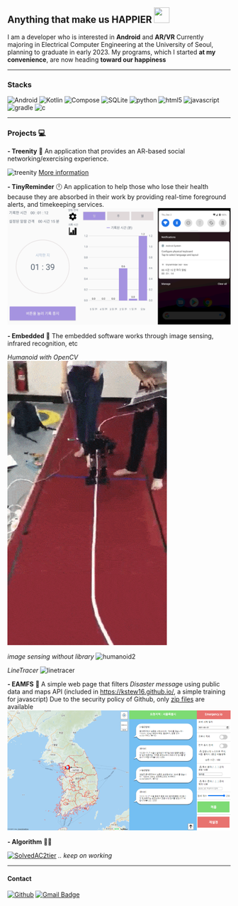 
## Anything that make us HAPPIER <img src="https://thumbs.gfycat.com/HiddenSickClingfish-size_restricted.gif" width="35px" height="35x">

I am a developer who is interested in **Android** and **AR/VR**
Currently majoring in Electrical Computer Engineering at the University of Seoul, planning to graduate in early 2023.
My programs, which I started **at my convenience**, are now heading **toward our happiness**

***

### Stacks

![Android](https://img.shields.io/badge/Android-3DDC84?flat&logo=android&logoColor=white)
![Kotlin](https://img.shields.io/badge/Kotlin-7F52FF?flat&logo=kotlin&logoColor=white)
![Compose](https://img.shields.io/badge/compose-4285F4?flat&logo=jetpack&compose&logoColor=white)
![SQLite](https://img.shields.io/badge/sqLite-003B57?flat&logo=sqLite&logoColor=white)
![python](https://img.shields.io/badge/python-3776AB?flat&logo=python&logoColor=white)
![html5](https://img.shields.io/badge/html5-E34F26?flat&logo=html5&logoColor=white)
![javascript](https://img.shields.io/badge/javavscript-F7DF1E?flat&logo=javascript&logoColor=white)
![gradle](https://img.shields.io/badge/gradle-02303A?flat&logo=gradle&logoColor=white)
![c](https://img.shields.io/badge/C-A8B9CC?flat&logo=C&logoColor=white)

***

### Projects 💻

**- Treenity** 🌲
An application that provides an AR-based social networking/exercising experience.

![treenity](/images/combined_treenity.gif)
[More information]("https://github.com/Setana-GDSCUOS/treenity-android)

**- TinyReminder** 🕛
An application to help those who lose their health because they are absorbed in their work by providing real-time foreground alerts, and timekeeping services.
![tinryreminder](/images/tiny_reminder.png)

**- Embedded** 🦾
The embedded software works through image sensing, infrared recognition, etc

*Humanoid with OpenCV*
![humanoid](/images/humanoid.gif)

*image sensing without library*
![humanoid2](/images/humanoid2.gif)

*LineTracer*
![linetracer](/images/linetracer.gif)

**- EAMFS** 🔔
A simple web page that filters *Disaster messag*e using public data and maps API
(included in <https://kstew16.github.io/>, a simple training for javascript)
Due to the security policy of Github, only [zip files]("https://kstew16.github.io/EAMFS/EAMFS.zip") are available
![eamfs](/images/eamfs.png)

**- Algorithm** 👨‍💻&nbsp;

[![SolvedAC2tier](http://mazassumnida.wtf/api/v2/generate_badge?boj=yeonunu)](https://solved.ac/yeonunu)
*.. keep on working*
***

#### Contact

[![Github](https://img.shields.io/badge/GitHub-100000?style=for-the-badge&logo=github&logoColor=white)](https://github.com/kstew16)
[![Gmail Badge](https://img.shields.io/badge/Gmail-D14836?style=flat&logo=Gmail&logoColor=white)](mailto:kstew9916@gmail.com)
